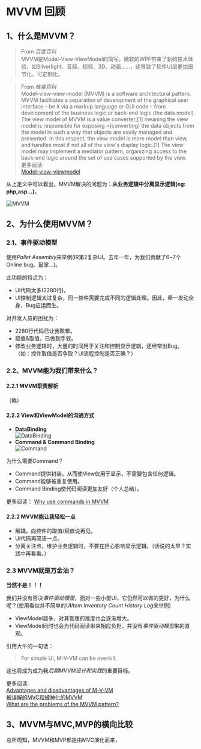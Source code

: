 # MVVM 回顾
## 1、什么是MVVM？
> From *百度百科*  
> MVVM是Model-View-ViewModel的简写。微软的WPF带来了新的技术体验，如Silverlight、音频、视频、3D、动画……，这导致了软件UI层更加细节化、可定制化。

> From *维基百科*  
> Model–view–view-model (MVVM) is a software architectural pattern.  
> MVVM facilitates a separation of development of the graphical user interface – be it via a markup language or GUI code – from development of the business logic or back-end logic (the data model). The view model of MVVM is a value converter;[1] meaning the view model is responsible for exposing >(converting) the data objects from the model in such a way that objects are easily managed and presented. In this respect, the view model is more model than view, and handles most if not all of the view's display logic.[1] The view model may implement a mediator pattern, organizing access to the back-end logic around the set of use cases supported by the view.  
> 更多阅读:  
> [Model–view–viewmodel](https://en.wikipedia.org/wiki/Model%E2%80%93view%E2%80%93viewmodel)

从上定义中可以看出，MVVM解决的问题为：**从业务逻辑中分离显示逻辑(eg: php,asp...)**。

![MVVM](https://upload.wikimedia.org/wikipedia/commons/8/87/MVVMPattern.png)

## 2、为什么使用MVVM？

### 2.1、事件驱动模型
使用*Pallet Assembly*来举例(IR第2复杂UI。去年一年，为我们贡献了6~7个Online bug。鼓掌...)。

此功能的特点为：
* UI代码太多(2280行)。
* UI控制逻辑太过复杂，同一控件需要完成不同的逻辑处理。因此，牵一发动全身，Bug应运而生。

对开发人员的困扰为：  
* 2280行代码已让我眩晕。
* 赋值&取值，已做到手软。
* 修改业务逻辑时，大量的时间用于关注和控制显示逻辑，还经常出Bug。（如：控件取值是否争取？UI流程控制是否正确？）

### 2.2、MVVM能为我们带来什么？

#### 2.2.1 MVVM职责解析
（略）

#### 2.2.2 View和ViewModel的沟通方式
* **DataBinding**  
    ![DataBinding](http://www.syscom.com.tw/PicUpload/Cht/rd4/Pic_2909.jpg)
* **Command & Command Binding**  
    ![Command](http://www.syscom.com.tw/PicUpload/Cht/rd4/Pic_2910.jpg)

为什么需要Command？
* Command提供封装。从而使View仅用于显示，不需要包含任何逻辑。
* Command能够被重复使用。
* Command Binding使代码阅读更加友好（个人总结）。

更多阅读：
[Why use commands in MVVM](http://stackoverflow.com/questions/30343129/why-use-commands-in-mvvm)

#### 2.2.2 MVVM能让我轻松一点
* 解耦，向控件的取值/赋值说再见。
* UI代码再简洁一点。
* 分离关注点，维护业务逻辑时，不要在担心影响显示逻辑。（话说的太早？实践中再看看。）

### 2.3 MVVM就是万金油？
**当然不是！！！**  

我们并没有否决*事件驱动模型*，面对一些小型UI，它仍然可以做的更好，为什么呢？(使用看似并不简单的UI*Item Inventory Count History Log*来举例)
* ViewModel越多，对其管理的难度也会逐渐增大。
* ViewModel同时也会为代码阅读带来相应负担，并没有*事件驱动模型*来的直观。

引用大牛的一句话：
>  For simple UI, M-V-VM can be overkill. 

这也将成为成为我*后期MVVM设计和实践*的重要目标。

更多阅读:  
[Advantages and disadvantages of M-V-VM](https://blogs.msdn.microsoft.com/johngossman/2006/03/04/advantages-and-disadvantages-of-m-v-vm/)  
[被误解的MVC和被神化的MVVM](http://www.infoq.com/cn/articles/rethinking-mvc-mvvm)  
[What are the problems of the MVVM pattern? ](http://stackoverflow.com/questions/883895/what-are-the-problems-of-the-mvvm-pattern)

## 3、MVVM与MVC,MVP的横向比较
总所周知，MVVM和MVP都是由MVC演化而来，
